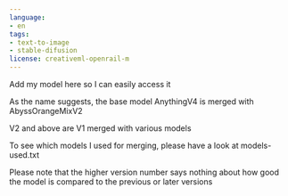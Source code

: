 ```yaml
---
language:
- en
tags:
- text-to-image
- stable-difusion
license: creativeml-openrail-m
---
```


Add my model here so I can easily access it

As the name suggests, the base model AnythingV4 is merged with AbyssOrangeMixV2

V2 and above are V1 merged with various models

To see which models I used for merging, please have a look at models-used.txt

Please note that the higher version number says nothing about how good the model is compared to the previous or later versions
